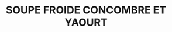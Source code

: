 ---
auteur: Auré
categories:
- Soupe
check: Non
checkAlwaysOk: false
cuisson: Non
draft: false
ingredients:
  autres:
  - quantite: 5
    title: Eau
    unit: litre
  epices:
  - quantite: 100
    title: Paprika
    unit: grammes
  - commentaire: service
    quantite: 3
    title: Menthe
    unit: bottes
  - commentaire: soupe
    quantite: 3
    title: Menthe
    unit: bottes
  - quantite: 10
    title: Bouillon de légume (sans gluten)
    unit: unité
  frais:
  - quantite: 6
    title: Yaourt grec de vache
    unit: Kg
  legumes:
  - quantite: 1.5
    title: Oignon rouge
    unit: Kg
  - quantite: 13
    title: Concombre sans traitement
    unit: Kg
  lof: []
layout: recettes
plate: 100
prepAlt:
- recetteAlt: SOUPE FROIDE CONCOMBRE ET YAOURT VEGAN
preparation: "Epépiner les concombres et les hacher grossièrement. Les réduire en\
  \ purée au mixeur jusqu'à obtention d'une texture lisse. \n\nAjouter le yaourt grec,\
  \ l'eau froide et les bouillons cubes délayés d'une un peu d'eau chaude. Mixer par\
  \ brèves impulsions.\n\nCiseler la menthe et l'ajouter à la soupe. Saler et poivrer\
  \ au goût. \\\nBien mélanger.\n\nPlacer au moins 2h au frais. Rectifier l'assaisonnement.\n\
  \nEmincer très très finement les oignons rouges. Ciseler l'autre moitié de la menthe.\n\
  \nAu service, verser une louche de soupe, parsemer de menthe, d'une pincée de paprika\
  \ et d'oignon."
publishDate: 2024-05-27 22:14:00+00:00
quantite_desc: un bol d'environ 225 ml par personne
regime:
- sans-gluten
- vegetarien
temperature: Froid
title: SOUPE FROIDE CONCOMBRE ET YAOURT
titleslug: soupe-froide-concombre-et-yaourt_2amw0731
type: entree
uuid: 2amw0731
---